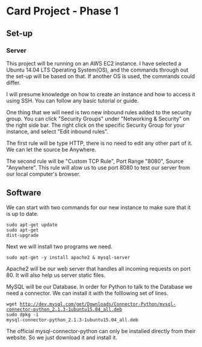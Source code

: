 # Card Project - Phase 1

## Set-up

### Server

This project will be running on an AWS EC2 instance. I have selected a Ubuntu 14.04 LTS Operating System(OS), and the commands through out the set-up will be based on that. If another OS is used, the commands could differ.

I will presume knowledge on how to create an instance and how to access it using SSH. You can follow any basic tutorial or guide.

One thing that we will need is two new inbound rules added to the security group. You can click "Security Groups" under "Networking & Security" on the right side bar. The right click on the specific Security Group for your instance, and select "Edit inbound rules".

The first rule will be type HTTP, there is no need to edit any other part of it. We can let the source be Anywhere.

The second rule will be "Custom TCP Rule", Port Range "8080", Source "Anywhere". This rule will alow us to use port 8080 to test our server from our local computer's browser.

## Software

We can start with two commands for our new instance to make sure that it is up to date.

<code>sudo apt-get update</code><br />
<code>sudo apt-get dist-upgrade</code>

Next we will install two programs we need.

<code>sudo apt-get -y install apache2 & mysql-server</code>

Apache2 will be our web server that handles all incoming requests on port 80. It will also help us server static files. 

MySQL will be our Database. In order for Python to talk to the Database we need a connector. We can install it with the folllowing set of lines.

<code>wget http://dev.mysql.com/get/Downloads/Connector-Python/mysql-connector-python_2.1.3-1ubuntu15.04_all.deb</code><br />
<code>sudo dpkg -i mysql-connector-python_2.1.3-1ubuntu15.04_all.deb</code>

The official mysql-connector-python can only be installed directly from their website. So we just download it and install it.

